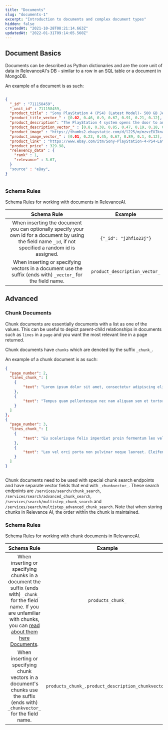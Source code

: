 ```yaml
---
title: "Documents"
slug: "documents-1"
excerpt: "Introduction to documents and complex document types"
hidden: false
createdAt: "2021-10-28T08:21:14.663Z"
updatedAt: "2022-01-31T09:14:05.560Z"
---
```

## Document Basics

Documents can be described as Python dictionaries and are the core unit of data in RelevanceAI's DB - similar to a row in an SQL table or a document in MongoDB.

An example of a document is as such:



```json JSON

{
  "_id" : "711158459",
  "_unit_id" : 711158459,
  "product_title" : "Sony PlayStation 4 (PS4) (Latest Model)- 500 GB Jet Black Console",
  "product_title_vector_" : [0.02, 0.46, 0.9, 0.67, 0.91, 0.21, 0.12],
  "product_description": "The PlayStation 4 system opens the door to an incredible journey through immersive new gaming worlds and a deeply connected gaming community. Step into living, breathing worlds where you are hero of your epic journey. Explore gritty urban environments, vast galactic landscapes, and fantastic historical settings brought to life on an epic scale, without limits. With an astounding launch lineup and over 180 games in development the PS4 system offers more top-tier blockbusters and inventive indie hits than any other next-gen console. The PS4 system is developer inspired, gamer focused. The PS4 system learns how you play and intuitively curates the content you use most often. Fire it up, and your PS4 system points the way to new, amazing experiences you can jump into alone or with friends. Create your own legend using a sophisticated, intuitive network built for gamers. Broadcast your gameplay live and direct to the world, complete with your commentary. Or immortalize your most epic moments and share at the press of a button. Access the best in music, movies, sports and television. PS4 system doesn t require a membership fee to access your digital entertainment subscriptions. You get the full spectrum of entertainment that matters to you on the PS4 system. PlayStation 4: The Best Place to Play The PlayStation 4 system provides dynamic, connected gaming, powerful graphics and speed, intelligent personalization, deeply integrated social capabilities, and innovative second-screen features. Combining unparalleled content, immersive gaming experiences, all of your favorite digital entertainment apps, and PlayStation exclusives, the PS4 system focuses on the gamers.Gamer Focused, Developer InspiredThe PS4 system focuses on the gamer, ensuring that the very best games and the most immersive experiences are possible on the platform.<br>Read more about the PS4 on ebay guides.</br>",
  "product_description_vector_" : [0.8, 0.38, 0.85, 0.47, 0.19, 0.18, 0.4],
  "product_image" : "https://thumbs2.ebaystatic.com/d/l225/m/mzvzEUIknaQclZ801YCY1ew.jpg",
  "product_image_vector_" : [0.01, 0.23, 0.45, 0.67, 0.89, 0.1, 0.12],
  "product_link" : "https://www.ebay.com/itm/Sony-PlayStation-4-PS4-Latest-Model-500-GB-Jet-Black-Console-/321459436277?pt=LH_DefaultDomain_0&hash=item4ad879baf5",
  "product_price" : 329.98,
  "relevency_data" : {
    "rank" : 1,
    "relevance" : 3.67,
  }
  "source" : "eBay",
}

```
```json
```



### Schema Rules

Schema Rules for working with documents in RelevanceAI.


|**Schema Rule**|**Example**|
|:-----:|:-----:|
|When inserting the document you can optionally specify your own id for a document by using the field name `_id`, if not specified a random id is assigned.| ```{"_id": "j2hfio23j"}``` |
|When inserting or specifying vectors in a document use the suffix (ends with) `_vector_` for the field name.| `product_description_vector_`|



## Advanced

### Chunk Documents

Chunk documents are essentially documents with a list as one of the values. This can be useful to depict parent-child relationships in documents such as `lines` in a `page` and you want the most relevant line in a page returned.

Chunk documents have `chunks` which are denoted by the suffix `_chunk_`.

An example of a chunk document is as such:


```json JSON
{
  "page_number": 2,
  "lines_chunk_": [
  	{
    	"text": "Lorem ipsum dolor sit amet, consectetur adipiscing elit, sed do eiusmod tempor incididunt ut labore et dolore magna aliqua."
    },
    {
    	"text": "Tempus quam pellentesque nec nam aliquam sem et tortor consequat."
    }
  ]
},
{
  "page_number": 3,
  "lines_chunk_": [
  	{
    	"text": "Eu scelerisque felis imperdiet proin fermentum leo vel."
    },
    {
    	"text": "Leo vel orci porta non pulvinar neque laoreet. Eleifend donec pretium vulputate sapien."
    }
  ]
}


```
```json
```


Chunk documents need to be used with special chunk search endpoints and have separate vector fields that end with  `_chunkvector_`. These search endpoints are `/services/search/chunk_search`, `/services/search/advanced_chunk_search`, `/services/search/multistep_chunk_search` and `/services/search/multistep_advanced_chunk_search`. Note that when storing chunks in Relevance AI, the order within the chunk is maintained.

### Schema Rules

Schema Rules for working with chunk documents in RelevanceAI.


|**Schema Rule**|**Example**|
|:-----:|:-----:|
|When inserting or specifying chunks in a document the suffix (ends with) `_chunk_` for the field name. If you are unfamiliar with chunks, you can [read about them here Documents](doc:documents-1).| `products_chunk_`|
|When inserting or specifying chunk vectors in a document's chunks use the suffix (ends with) `_chunkvector_` for the field name.| `products_chunk_.product_description_chunkvector_`|